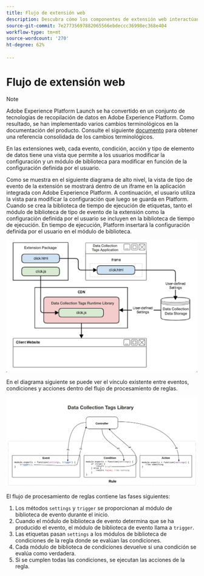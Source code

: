 ```yaml
---
title: Flujo de extensión web
description: Descubra cómo los componentes de extensión web interactúan entre sí durante la ejecución en Adobe Experience Platform.
source-git-commit: 7e27735697882065566ebdeccc36998ec368e404
workflow-type: tm+mt
source-wordcount: '270'
ht-degree: 62%

---
```


# Flujo de extensión web

>[!NOTE]
>
>Adobe Experience Platform Launch se ha convertido en un conjunto de tecnologías de recopilación de datos en Adobe Experience Platform. Como resultado, se han implementado varios cambios terminológicos en la documentación del producto. Consulte el siguiente [documento](../../term-updates.md) para obtener una referencia consolidada de los cambios terminológicos.

En las extensiones web, cada evento, condición, acción y tipo de elemento de datos tiene una vista que permite a los usuarios modificar la configuración y un módulo de biblioteca para modificar en función de la configuración definida por el usuario.

Como se muestra en el siguiente diagrama de alto nivel, la vista de tipo de evento de la extensión se mostrará dentro de un iframe en la aplicación integrada con Adobe Experience Platform. A continuación, el usuario utiliza la vista para modificar la configuración que luego se guarda en Platform. Cuando se crea la biblioteca de tiempo de ejecución de etiquetas, tanto el módulo de biblioteca de tipo de evento de la extensión como la configuración definida por el usuario se incluyen en la biblioteca de tiempo de ejecución. En tiempo de ejecución, Platform insertará la configuración definida por el usuario en el módulo de biblioteca.

![Diagrama de flujo de extensión](../images/flow/web/extension-flow.png)

En el diagrama siguiente se puede ver el vínculo existente entre eventos, condiciones y acciones dentro del flujo de procesamiento de reglas.

![Diagrama de flujo de procesamiento de reglas](../images/flow/web/rule-processing-flow.png)

El flujo de procesamiento de reglas contiene las fases siguientes:

1. Los métodos `settings` y `trigger` se proporcionan al módulo de biblioteca de evento durante el inicio.
1. Cuando el módulo de biblioteca de evento determina que se ha producido el evento, el módulo de biblioteca de evento llama a `trigger`.
1. Las etiquetas pasan `settings` a los módulos de biblioteca de condiciones de la regla donde se evalúan las condiciones.
1. Cada módulo de biblioteca de condiciones devuelve si una condición se evalúa como verdadera.
1. Si se cumplen todas las condiciones, se ejecutan las acciones de la regla.
